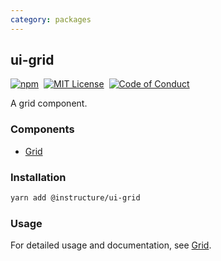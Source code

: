 ```yaml
---
category: packages
---
```


## ui-grid

[![npm][npm]][npm-url]&nbsp;
[![MIT License][license-badge]][license]&nbsp;
[![Code of Conduct][coc-badge]][coc]

A grid component.

### Components

- [Grid](#Grid)

### Installation

```sh
yarn add @instructure/ui-grid
```

### Usage

For detailed usage and documentation, see [Grid](#Grid).

[npm]: https://img.shields.io/npm/v/@instructure/ui-grid.svg
[npm-url]: https://npmjs.com/package/@instructure/ui-grid
[license-badge]: https://img.shields.io/npm/l/instructure-ui.svg?style=flat-square
[license]: https://github.com/instructure/instructure-ui/blob/master/LICENSE
[coc-badge]: https://img.shields.io/badge/code%20of-conduct-ff69b4.svg?style=flat-square
[coc]: https://github.com/instructure/instructure-ui/blob/master/CODE_OF_CONDUCT.md
